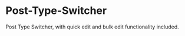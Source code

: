 Post-Type-Switcher
==================

Post Type Switcher, with quick edit and bulk edit functionality included.